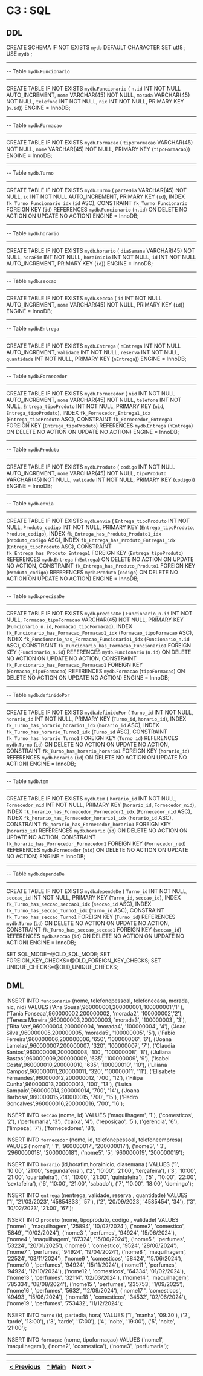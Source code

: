 # C3 : SQL

## DDL

CREATE SCHEMA IF NOT EXISTS `mydb` DEFAULT CHARACTER SET utf8 ;
USE `mydb` ;



-- -----------------------------------------------------
-- Table `mydb`.`Funcionario`
-- -----------------------------------------------------
CREATE TABLE IF NOT EXISTS `mydb`.`Funcionario` (
`n.id` INT NOT NULL AUTO_INCREMENT,
`nome` VARCHAR(45) NOT NULL,
`morada` VARCHAR(45) NOT NULL,
`telefone` INT NOT NULL,
`nic` INT NOT NULL,
PRIMARY KEY (`n.id`))
ENGINE = InnoDB;




-- -----------------------------------------------------
-- Table `mydb`.`Formacao`
-- -----------------------------------------------------
CREATE TABLE IF NOT EXISTS `mydb`.`Formacao` (
`tipoFormacao` VARCHAR(45) NOT NULL,
`nome` VARCHAR(45) NOT NULL,
PRIMARY KEY (`tipoFormacao`))
ENGINE = InnoDB;




-- -----------------------------------------------------
-- Table `mydb`.`Turno`
-- -----------------------------------------------------
CREATE TABLE IF NOT EXISTS `mydb`.`Turno` (
`parteDia` VARCHAR(45) NOT NULL,
`id` INT NOT NULL AUTO_INCREMENT,
PRIMARY KEY (`id`),
INDEX `fk_Turno_Funcionario_idx` (`id` ASC),
CONSTRAINT `fk_Turno_Funcionario`
FOREIGN KEY (`id`)
REFERENCES `mydb`.`Funcionario` (`n.id`)
ON DELETE NO ACTION
ON UPDATE NO ACTION)
ENGINE = InnoDB;




-- -----------------------------------------------------
-- Table `mydb`.`horario`
-- -----------------------------------------------------
CREATE TABLE IF NOT EXISTS `mydb`.`horario` (
`diaSemana` VARCHAR(45) NOT NULL,
`horaFim` INT NOT NULL,
`horaInicio` INT NOT NULL,
`id` INT NOT NULL AUTO_INCREMENT,
PRIMARY KEY (`id`))
ENGINE = InnoDB;




-- -----------------------------------------------------
-- Table `mydb`.`seccao`
-- -----------------------------------------------------
CREATE TABLE IF NOT EXISTS `mydb`.`seccao` (
`id` INT NOT NULL AUTO_INCREMENT,
`nome` VARCHAR(45) NOT NULL,
PRIMARY KEY (`id`))
ENGINE = InnoDB;




-- -----------------------------------------------------
-- Table `mydb`.`Entrega`
-- -----------------------------------------------------
CREATE TABLE IF NOT EXISTS `mydb`.`Entrega` (
`nEntrega` INT NOT NULL AUTO_INCREMENT,
`validade` INT NOT NULL,
`reserva` INT NOT NULL,
`quantidade` INT NOT NULL,
PRIMARY KEY (`nEntrega`))
ENGINE = InnoDB;




-- -----------------------------------------------------
-- Table `mydb`.`Fornecedor`
-- -----------------------------------------------------
CREATE TABLE IF NOT EXISTS `mydb`.`Fornecedor` (
`nid` INT NOT NULL AUTO_INCREMENT,
`nome` VARCHAR(45) NOT NULL,
`telefone` INT NOT NULL,
`Entrega_tipoProduto` INT NOT NULL,
PRIMARY KEY (`nid`, `Entrega_tipoProduto`),
INDEX `fk_Fornecedor_Entrega1_idx` (`Entrega_tipoProduto` ASC),
CONSTRAINT `fk_Fornecedor_Entrega1`
FOREIGN KEY (`Entrega_tipoProduto`)
REFERENCES `mydb`.`Entrega` (`nEntrega`)
ON DELETE NO ACTION
ON UPDATE NO ACTION)
ENGINE = InnoDB;




-- -----------------------------------------------------
-- Table `mydb`.`Produto`
-- -----------------------------------------------------
CREATE TABLE IF NOT EXISTS `mydb`.`Produto` (
`codigo` INT NOT NULL AUTO_INCREMENT,
`nome` VARCHAR(45) NOT NULL,
`tipoProduto` VARCHAR(45) NOT NULL,
`validade` INT NOT NULL,
PRIMARY KEY (`codigo`))
ENGINE = InnoDB;




-- -----------------------------------------------------
-- Table `mydb`.`envia`
-- -----------------------------------------------------
CREATE TABLE IF NOT EXISTS `mydb`.`envia` (
`Entrega_tipoProduto` INT NOT NULL,
`Produto_codigo` INT NOT NULL,
PRIMARY KEY (`Entrega_tipoProduto`, `Produto_codigo`),
INDEX `fk_Entrega_has_Produto_Produto1_idx` (`Produto_codigo` ASC),
INDEX `fk_Entrega_has_Produto_Entrega1_idx` (`Entrega_tipoProduto` ASC),
CONSTRAINT `fk_Entrega_has_Produto_Entrega1`
FOREIGN KEY (`Entrega_tipoProduto`)
REFERENCES `mydb`.`Entrega` (`nEntrega`)
ON DELETE NO ACTION
ON UPDATE NO ACTION,
CONSTRAINT `fk_Entrega_has_Produto_Produto1`
FOREIGN KEY (`Produto_codigo`)
REFERENCES `mydb`.`Produto` (`codigo`)
ON DELETE NO ACTION
ON UPDATE NO ACTION)
ENGINE = InnoDB;




-- -----------------------------------------------------
-- Table `mydb`.`precisaDe`
-- -----------------------------------------------------
CREATE TABLE IF NOT EXISTS `mydb`.`precisaDe` (
`Funcionario_n.id` INT NOT NULL,
`Formacao_tipoFormacao` VARCHAR(45) NOT NULL,
PRIMARY KEY (`Funcionario_n.id`, `Formacao_tipoFormacao`),
INDEX `fk_Funcionario_has_Formacao_Formacao1_idx` (`Formacao_tipoFormacao` ASC),
INDEX `fk_Funcionario_has_Formacao_Funcionario1_idx` (`Funcionario_n.id` ASC),
CONSTRAINT `fk_Funcionario_has_Formacao_Funcionario1`
FOREIGN KEY (`Funcionario_n.id`)
REFERENCES `mydb`.`Funcionario` (`n.id`)
ON DELETE NO ACTION
ON UPDATE NO ACTION,
CONSTRAINT `fk_Funcionario_has_Formacao_Formacao1`
FOREIGN KEY (`Formacao_tipoFormacao`)
REFERENCES `mydb`.`Formacao` (`tipoFormacao`)
ON DELETE NO ACTION
ON UPDATE NO ACTION)
ENGINE = InnoDB;




-- -----------------------------------------------------
-- Table `mydb`.`definidoPor`
-- -----------------------------------------------------
CREATE TABLE IF NOT EXISTS `mydb`.`definidoPor` (
`Turno_id` INT NOT NULL,
`horario_id` INT NOT NULL,
PRIMARY KEY (`Turno_id`, `horario_id`),
INDEX `fk_Turno_has_horario_horario1_idx` (`horario_id` ASC),
INDEX `fk_Turno_has_horario_Turno1_idx` (`Turno_id` ASC),
CONSTRAINT `fk_Turno_has_horario_Turno1`
FOREIGN KEY (`Turno_id`)
REFERENCES `mydb`.`Turno` (`id`)
ON DELETE NO ACTION
ON UPDATE NO ACTION,
CONSTRAINT `fk_Turno_has_horario_horario1`
FOREIGN KEY (`horario_id`)
REFERENCES `mydb`.`horario` (`id`)
ON DELETE NO ACTION
ON UPDATE NO ACTION)
ENGINE = InnoDB;




-- -----------------------------------------------------
-- Table `mydb`.`tem`
-- -----------------------------------------------------
CREATE TABLE IF NOT EXISTS `mydb`.`tem` (
`horario_id` INT NOT NULL,
`Fornecedor_nid` INT NOT NULL,
PRIMARY KEY (`horario_id`, `Fornecedor_nid`),
INDEX `fk_horario_has_Fornecedor_Fornecedor1_idx` (`Fornecedor_nid` ASC),
INDEX `fk_horario_has_Fornecedor_horario1_idx` (`horario_id` ASC),
CONSTRAINT `fk_horario_has_Fornecedor_horario1`
FOREIGN KEY (`horario_id`)
REFERENCES `mydb`.`horario` (`id`)
ON DELETE NO ACTION
ON UPDATE NO ACTION,
CONSTRAINT `fk_horario_has_Fornecedor_Fornecedor1`
FOREIGN KEY (`Fornecedor_nid`)
REFERENCES `mydb`.`Fornecedor` (`nid`)
ON DELETE NO ACTION
ON UPDATE NO ACTION)
ENGINE = InnoDB;




-- -----------------------------------------------------
-- Table `mydb`.`dependeDe`
-- -----------------------------------------------------
CREATE TABLE IF NOT EXISTS `mydb`.`dependeDe` (
`Turno_id` INT NOT NULL,
`seccao_id` INT NOT NULL,
PRIMARY KEY (`Turno_id`, `seccao_id`),
INDEX `fk_Turno_has_seccao_seccao1_idx` (`seccao_id` ASC),
INDEX `fk_Turno_has_seccao_Turno1_idx` (`Turno_id` ASC),
CONSTRAINT `fk_Turno_has_seccao_Turno1`
FOREIGN KEY (`Turno_id`)
REFERENCES `mydb`.`Turno` (`id`)
ON DELETE NO ACTION
ON UPDATE NO ACTION,
CONSTRAINT `fk_Turno_has_seccao_seccao1`
FOREIGN KEY (`seccao_id`)
REFERENCES `mydb`.`seccao` (`id`)
ON DELETE NO ACTION
ON UPDATE NO ACTION)
ENGINE = InnoDB;




SET SQL_MODE=@OLD_SQL_MODE;
SET FOREIGN_KEY_CHECKS=@OLD_FOREIGN_KEY_CHECKS;
SET UNIQUE_CHECKS=@OLD_UNIQUE_CHECKS;


## DML


INSERT INTO `funcionario` (nome, telefonepessoal, telefonecasa, morada, nic, nid) VALUES 
('Ana Sousa',960000001,200000001,'100000001','1' ),
('Tania Fonseca',960000002,200000002, 'morada2', '100000002','2'),
('Teresa Moreira',960000003,200000003, 'morada3', '100000003', '3'),
('Rita Vaz',960000004,200000004, 'morada4', '100000004', '4'),
('Joao Silva',960000005,200000005, 'morada5', '100000005', '5'),
('Fabio Ferreira',960000006,200000006, '650', '100000006', '6'),
('Joana Lamelas',960000007,200000007, '320', '100000007', '7'),
('Claudia Santos',960000008,200000008, '100', '100000008', '8'),
('Juliana Bastos',960000009,200000009, '635', '100000009', '9'),
('Isabel Costa',960000010,200000010, '635', '100000010', '10'),
('Liliana Campos',960000011,200000011, '320', '100000011', '11'),
('Elisabete Fernandes',960000012,200000012, '700', '12'),
('Filipa Cunha',960000013,200000013, '100', '13'),
('Luisa Sampaio',960000014,200000014, '700', '14'),
('Joana Barbosa',960000015,200000015, '700', '15'),
('Pedro Goncalves',960000016,200000016, '700', '16');


INSERT INTO `seccao` (nome, id) VALUES 
('maquilhagem', '1'),
('comesticos', '2'),
('perfumaria', '3'),
('caixa', '4'),
('reposiçao', '5'),
('gerencia', '6'),
('limpeza', '7'),
('fornecedores', '8');


INSERT INTO `fornecedor` (nome, id, telefonepessoal, telefoneempresa) VALUES
('nome1', ' 1', '960000017', '200000017'),
('nome3', ' 3', '2960000018', '200000018'),
('nome5', '5', '960000019', '200000019');


INSERT INTO `horario` (id,horafim,horainicio, diasemana ) VALUES
('1', '10:00', '21:00', 'segundafeira'),
('2', '10:00', '21:00', 'terçafeira'),
('3', '10:00', '21:00', 'quartafeira'),
('4', '10:00', '21:00', 'quintafeira'),
('5' , '10:00', '22:00', 'sextafeira'),
('6', '10:00', '21:00', 'sabado'),
('7', '10:00', '18:00', 'domingo');

INSERT INTO `entrega` (nentrega, validade, reserva , quantidade) VALUES
('1', '21/03/2023', '45854833', '57'),
('2', '20/09/2023', '4585454', '34'),
('3', '10/02/2023', '21:00', '67');

INSERT INTO `produto` (nome, tipoproduto, codigo , validade) VALUES
('nome1 ', 'maquilhagem', '25894', '10/02/2024'),
('nome2', 'comestico', '5849', '10/02/2024'),
('nome3 ', 'perfumes', '94924', '15/06/2024'),
('nome4 ', 'maquilhagem', '67324', '15/06/2024'),
('nome5 ', 'perfumes', '53224', '20/01/2025'),
('nome6 ', 'comestico', '9524', '28/06/2024'),
('nome7 ', 'perfumes', '94924', '19/04/2024'),
('nome8 ', 'maquilhagem', '22524', '03/11/2024'),
('nome9 ', 'comesticos', '58424', '15/06/2024'),
('nome10 ', 'perfumes', '94924', '15/11/2024'),
('nome11 ', 'perfumes', '94924', '12/10/2024'),
('nome12 ', 'comesticos', '64334', '01/02/2024'),
('nome13 ', 'perfumes', '32114', '02/03/2024'),
('nome14 ', 'maquilhagem', '785334', '08/08/2024'),
('nome15 ', 'perfumes', '235753', '1/09/2025'),
('nome16 ', 'perfumes', '5632', '12/09/2024'),
('nome17 ', 'comesticos', '49493', '15/06/2024'),
('nome18 ', 'comesticos', '34532', '02/06/2024'),
('nome19 ', 'perfumes', '753432', '11/12/2024');

INSERT INTO `turno` (id, partedia, hora) VALUES
('1', 'manha', '09:30'),
('2', 'tarde', '13:00'),
('3', 'tarde', '17:00'),
('4', 'noite', '19:00'),
('5', 'noite', '21:00');

INSERT INTO `formaçao` (nome, tipoformaçao) VALUES
('nome1', 'maquilhagem'),
('nome2', 'cosmestica'),
('nome3', 'perfumaria');




---
[< Previous](rebd04.md) | [^ Main](https://github.com/exemploTrabalho/reportSIBD/) | Next >
:--- | :---: | ---: 
